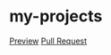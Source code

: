 # my-projects
[Preview](https://anastasiia-nikita.github.io/my-projects/)
[Pull Request](https://github.com/anastasiia-nikita/my-projects/pull/1/files)